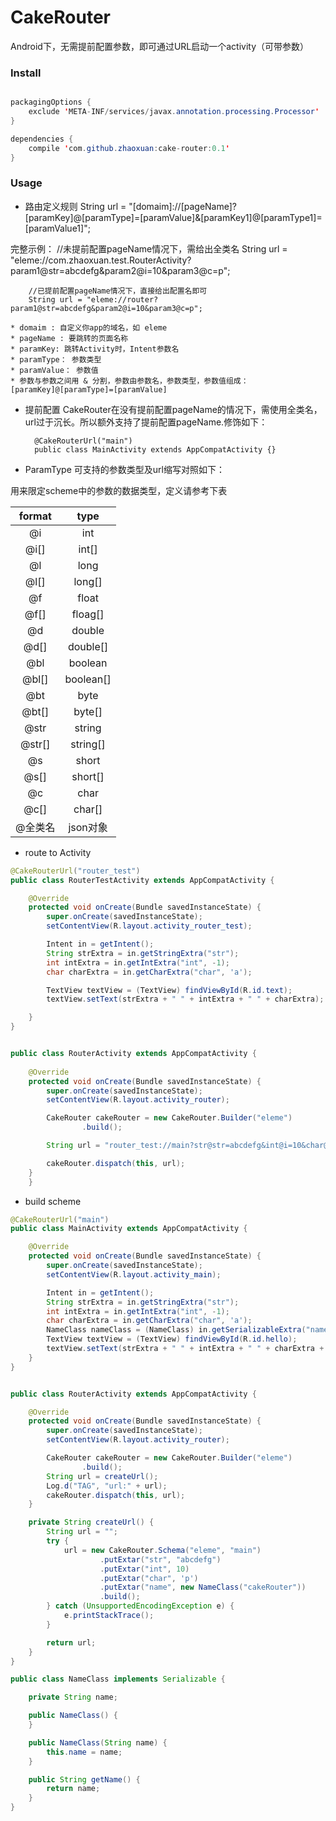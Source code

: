 # CakeRouter

Android下，无需提前配置参数，即可通过URL启动一个activity（可带参数）

### Install

```java

packagingOptions {
	exclude 'META-INF/services/javax.annotation.processing.Processor'
}

dependencies {
	compile 'com.github.zhaoxuan:cake-router:0.1'
}

```

### Usage

* 路由定义规则
        String url = "[domaim]://[pageName]?[paramKey]@[paramType]=[paramValue]&[paramKey1]@[paramType1]=[paramValue1]";
        
 完整示例： 
 		//未提前配置pageName情况下，需给出全类名
 		String url = "eleme://com.zhaoxuan.test.RouterActivity?param1@str=abcdefg&param2@i=10&param3@c=p";
        
        //已提前配置pageName情况下，直接给出配置名即可
 		String url = "eleme://router?param1@str=abcdefg&param2@i=10&param3@c=p";

	* domaim : 自定义你app的域名，如 eleme
	* pageName : 要跳转的页面名称
	* paramKey: 跳转Activity时，Intent参数名
	* paramType： 参数类型
	* paramValue： 参数值
	* 参数与参数之间用 & 分割，参数由参数名，参数类型，参数值组成：[paramKey]@[paramType]=[paramValue]

* 提前配置
CakeRouter在没有提前配置pageName的情况下，需使用全类名，url过于沉长。所以额外支持了提前配置pageName.修饰如下：

		@CakeRouterUrl("main")
		public class MainActivity extends AppCompatActivity {}

* ParamType
可支持的参数类型及url缩写对照如下：

用来限定scheme中的参数的数据类型，定义请参考下表

|format|type|
|:-:|:-:|
|@i|int|
|@i[]|int[]|
|@l|long|
|@l[]|long[]|
|@f|float|
|@f[]|floag[]|
|@d|double|
|@d[]|double[]|
|@bl|boolean|
|@bl[]|boolean[]|
|@bt|byte|
|@bt[]|byte[]|
|@str|string|
|@str[]|string[]|
|@s|short|
|@s[]|short[]|
|@c|char|
|@c[]|char[]|
|@全类名|json对象|



* route to Activity

```java
@CakeRouterUrl("router_test")
public class RouterTestActivity extends AppCompatActivity {

    @Override
    protected void onCreate(Bundle savedInstanceState) {
        super.onCreate(savedInstanceState);
        setContentView(R.layout.activity_router_test);

        Intent in = getIntent();
        String strExtra = in.getStringExtra("str");
        int intExtra = in.getIntExtra("int", -1);
        char charExtra = in.getCharExtra("char", 'a');

        TextView textView = (TextView) findViewById(R.id.text);
        textView.setText(strExtra + " " + intExtra + " " + charExtra);

    }
}


public class RouterActivity extends AppCompatActivity {
    
    @Override
    protected void onCreate(Bundle savedInstanceState) {
        super.onCreate(savedInstanceState);
        setContentView(R.layout.activity_router);

        CakeRouter cakeRouter = new CakeRouter.Builder("eleme")
                .build();

        String url = "router_test://main?str@str=abcdefg&int@i=10&char@c=p";

        cakeRouter.dispatch(this, url);
    }
    }

```

* build scheme

```java
@CakeRouterUrl("main")
public class MainActivity extends AppCompatActivity {

    @Override
    protected void onCreate(Bundle savedInstanceState) {
        super.onCreate(savedInstanceState);
        setContentView(R.layout.activity_main);

        Intent in = getIntent();
        String strExtra = in.getStringExtra("str");
        int intExtra = in.getIntExtra("int", -1);
        char charExtra = in.getCharExtra("char", 'a');
        NameClass nameClass = (NameClass) in.getSerializableExtra("name");
        TextView textView = (TextView) findViewById(R.id.hello);
        textView.setText(strExtra + " " + intExtra + " " + charExtra + " " + nameClass.getName());
    }
}


public class RouterActivity extends AppCompatActivity {

    @Override
    protected void onCreate(Bundle savedInstanceState) {
        super.onCreate(savedInstanceState);
        setContentView(R.layout.activity_router);

        CakeRouter cakeRouter = new CakeRouter.Builder("eleme")
                .build();
        String url = createUrl();
        Log.d("TAG", "url:" + url);
        cakeRouter.dispatch(this, url);
    }

    private String createUrl() {
        String url = "";
        try {
            url = new CakeRouter.Schema("eleme", "main")
                    .putExtar("str", "abcdefg")
                    .putExtar("int", 10)
                    .putExtar("char", 'p')
                    .putExtar("name", new NameClass("cakeRouter"))
                    .build();
        } catch (UnsupportedEncodingException e) {
            e.printStackTrace();
        }

        return url;
    }
}

public class NameClass implements Serializable {

    private String name;

    public NameClass() {
    }

    public NameClass(String name) {
        this.name = name;
    }

    public String getName() {
        return name;
    }
}



